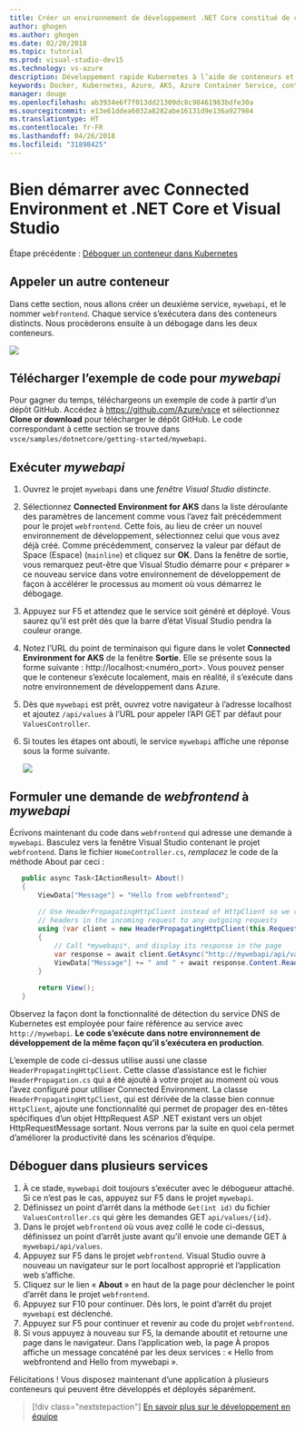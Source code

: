 ```yaml
---
title: Créer un environnement de développement .NET Core constitué de conteneurs en utilisant Kubernetes dans le cloud avec Visual Studio - Étape 5 - Appeler un autre conteneur | Microsoft Docs
author: ghogen
ms.author: ghogen
ms.date: 02/20/2018
ms.topic: tutorial
ms.prod: visual-studio-dev15
ms.technology: vs-azure
description: Développement rapide Kubernetes à l’aide de conteneurs et de microservices sur Azure
keywords: Docker, Kubernetes, Azure, AKS, Azure Container Service, conteneurs
manager: douge
ms.openlocfilehash: ab3934e6f7f013dd21309dc8c98461983bdfe30a
ms.sourcegitcommit: e13e61ddea6032a8282abe16131d9e136a927984
ms.translationtype: HT
ms.contentlocale: fr-FR
ms.lasthandoff: 04/26/2018
ms.locfileid: "31898425"
---
```

# <a name="get-started-on-connected-environment-with-net-core-and-visual-studio"></a>Bien démarrer avec Connected Environment et .NET Core et Visual Studio

Étape précédente : [Déboguer un conteneur dans Kubernetes](get-started-netcore-visualstudio-04.md)

## <a name="call-another-container"></a>Appeler un autre conteneur
Dans cette section, nous allons créer un deuxième service, `mywebapi`, et le nommer `webfrontend`. Chaque service s’exécutera dans des conteneurs distincts. Nous procèderons ensuite à un débogage dans les deux conteneurs.

![](media/multi-container.png)

## <a name="download-sample-code-for-mywebapi"></a>Télécharger l’exemple de code pour *mywebapi*
Pour gagner du temps, téléchargeons un exemple de code à partir d’un dépôt GitHub. Accédez à https://github.com/Azure/vsce et sélectionnez **Clone or download** pour télécharger le dépôt GitHub. Le code correspondant à cette section se trouve dans `vsce/samples/dotnetcore/getting-started/mywebapi`.

## <a name="run-mywebapi"></a>Exécuter *mywebapi*
1. Ouvrez le projet `mywebapi` dans une *fenêtre Visual Studio distincte*.
1. Sélectionnez **Connected Environment for AKS** dans la liste déroulante des paramètres de lancement comme vous l’avez fait précédemment pour le projet `webfrontend`. Cette fois, au lieu de créer un nouvel environnement de développement, sélectionnez celui que vous avez déjà créé. Comme précédemment, conservez la valeur par défaut de Space (Espace) (`mainline`) et cliquez sur **OK**. Dans la fenêtre de sortie, vous remarquez peut-être que Visual Studio démarre pour « préparer » ce nouveau service dans votre environnement de développement de façon à accélérer le processus au moment où vous démarrez le débogage.
1. Appuyez sur F5 et attendez que le service soit généré et déployé. Vous saurez qu’il est prêt dès que la barre d’état Visual Studio pendra la couleur orange.
1. Notez l’URL du point de terminaison qui figure dans le volet **Connected Environment for AKS** de la fenêtre **Sortie**. Elle se présente sous la forme suivante : http://localhost:\<numéro_port\>. Vous pouvez penser que le conteneur s’exécute localement, mais en réalité, il s’exécute dans notre environnement de développement dans Azure.
1. Dès que `mywebapi` est prêt, ouvrez votre navigateur à l’adresse localhost et ajoutez `/api/values` à l’URL pour appeler l’API GET par défaut pour `ValuesController`. 
1. Si toutes les étapes ont abouti, le service `mywebapi` affiche une réponse sous la forme suivante.

    ![](images/WebAPIResponse.png)

## <a name="make-a-request-from-webfrontend-to-mywebapi"></a>Formuler une demande de *webfrontend* à *mywebapi*
Écrivons maintenant du code dans `webfrontend` qui adresse une demande à `mywebapi`. Basculez vers la fenêtre Visual Studio contenant le projet `webfrontend`. Dans le fichier `HomeController.cs`, *remplacez* le code de la méthode About par ceci :

 ```csharp
    public async Task<IActionResult> About()
    {
        ViewData["Message"] = "Hello from webfrontend";
        
        // Use HeaderPropagatingHttpClient instead of HttpClient so we can propagate
        // headers in the incoming request to any outgoing requests
        using (var client = new HeaderPropagatingHttpClient(this.Request))
        {
            // Call *mywebapi*, and display its response in the page
            var response = await client.GetAsync("http://mywebapi/api/values/1");
            ViewData["Message"] += " and " + await response.Content.ReadAsStringAsync();
        }
    
        return View();
    }

```

Observez la façon dont la fonctionnalité de détection du service DNS de Kubernetes est employée pour faire référence au service avec `http://mywebapi`. **Le code s’exécute dans notre environnement de développement de la même façon qu’il s’exécutera en production**.

L’exemple de code ci-dessus utilise aussi une classe `HeaderPropagatingHttpClient`. Cette classe d’assistance est le fichier `HeaderPropagation.cs` qui a été ajouté à votre projet au moment où vous l’avez configuré pour utiliser Connected Environment. La classe `HeaderPropagatingHttpClient`, qui est dérivée de la classe bien connue `HttpClient`, ajoute une fonctionnalité qui permet de propager des en-têtes spécifiques d’un objet HttpRequest ASP .NET existant vers un objet HttpRequestMessage sortant. Nous verrons par la suite en quoi cela permet d’améliorer la productivité dans les scénarios d’équipe.

## <a name="debug-across-multiple-services"></a>Déboguer dans plusieurs services
1. À ce stade, `mywebapi` doit toujours s’exécuter avec le débogueur attaché. Si ce n’est pas le cas, appuyez sur F5 dans le projet `mywebapi`.
1. Définissez un point d’arrêt dans la méthode `Get(int id)` du fichier `ValuesController.cs` qui gère les demandes GET `api/values/{id}`.
1. Dans le projet `webfrontend` où vous avez collé le code ci-dessus, définissez un point d’arrêt juste avant qu’il envoie une demande GET à `mywebapi/api/values`.
1. Appuyez sur F5 dans le projet `webfrontend`. Visual Studio ouvre à nouveau un navigateur sur le port localhost approprié et l’application web s’affiche.
1. Cliquez sur le lien « **About** » en haut de la page pour déclencher le point d’arrêt dans le projet `webfrontend`. 
1. Appuyez sur F10 pour continuer. Dès lors, le point d’arrêt du projet `mywebapi` est déclenché.
1. Appuyez sur F5 pour continuer et revenir au code du projet `webfrontend`.
1. Si vous appuyez à nouveau sur F5, la demande aboutit et retourne une page dans le navigateur. Dans l’application web, la page À propos affiche un message concaténé par les deux services : « Hello from webfrontend and Hello from mywebapi ».

Félicitations ! Vous disposez maintenant d’une application à plusieurs conteneurs qui peuvent être développés et déployés séparément.

> [!div class="nextstepaction"]
> [En savoir plus sur le développement en équipe](get-started-netcore-visualstudio-06.md)

